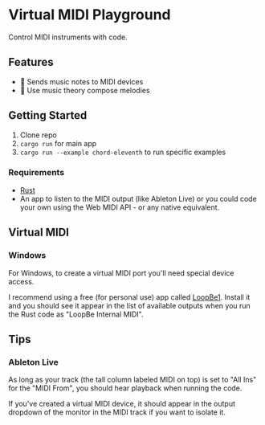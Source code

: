 # Virtual MIDI Playground

Control MIDI instruments with code.

## Features

- 🎹 Sends music notes to MIDI devices
- 🎼 Use music theory compose melodies

## Getting Started

1. Clone repo
1. `cargo run` for main app
1. `cargo run --example chord-eleventh` to run specific examples

### Requirements

- [Rust](https://www.rust-lang.org/)
- An app to listen to the MIDI output (like Ableton Live) or you could code your own using the Web MIDI API - or any native equivalent.

## Virtual MIDI

### Windows

For Windows, to create a virtual MIDI port you'll need special device access.

I recommend using a free (for personal use) app called [LoopBe1](https://www.nerds.de/en/loopbe1.html). Install it and you should see it appear in the list of available outputs when you run the Rust code as "LoopBe Internal MIDI".

## Tips

### Ableton Live

As long as your track (the tall column labeled MIDI on top) is set to "All Ins" for the "MIDI From", you should hear playback when running the code.

If you've created a virtual MIDI device, it should appear in the output dropdown of the monitor in the MIDI track if you want to isolate it.
